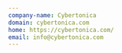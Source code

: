 ```yaml
---
company-name: Cybertonica
domain: cybertonica.com
home: https://cybertonica.com/
email: info@cybertonica.com
---
```




